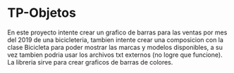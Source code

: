 # TP-Objetos
En este proyecto intente crear un grafico de barras para las ventas por mes del 2019 de una bicicleteria, tambien intente crear una composicion con la clase Bicicleta para poder mostrar las marcas y modelos disponibles, a su vez tambien podria usar los archivos txt externos (no logre que funcione).
La libreria sirve para crear graficos de barras de colores.